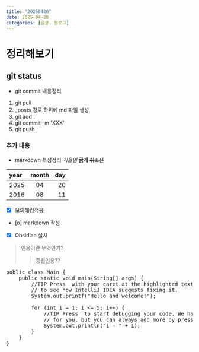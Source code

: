 ```yaml
---
title: "20250420"
date: 2025-04-20
categories: [일상, 블로그]
---
```


# 정리해보기
## git status
- git commit 내용정리
1. git pull
2. _posts 경로 하위에 md 파일 생성
3. git add .
4. git commit -m 'XXX' 
5. git push

### 추가 내용

- markdown 특성정리
*기울임*  **굵게** ~~취소선~~

| year   | month  | day   |
| :----- | :----: | ----: |
| 2025   | 04     | 20    |
| 2016   | 08     | 11    |
  
- [x] 모의해킹적용
- [o] markdown 작성
- [x] Obsidian 설치

> 인용이란 무엇인가?
>> 중첩인용??

<pre>
public class Main {
    public static void main(String[] args) {
        //TIP Press <shortcut actionId="ShowIntentionActions"/> with your caret at the highlighted text
        // to see how IntelliJ IDEA suggests fixing it.
        System.out.printf("Hello and welcome!");

        for (int i = 1; i <= 5; i++) {
            //TIP Press <shortcut actionId="Debug"/> to start debugging your code. We have set one <icon src="AllIcons.Debugger.Db_set_breakpoint"/> breakpoint
            // for you, but you can always add more by pressing <shortcut actionId="ToggleLineBreakpoint"/>.
            System.out.println("i = " + i);
        }
    }
}

</pre>

